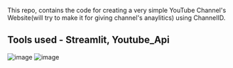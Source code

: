 This repo, contains the code for creating a very simple YouTube Channel's Website(will try to make it for giving channel's anaylitics) using ChannelID.
## Tools used - Streamlit, Youtube_Api 


![image](https://github.com/Ashwani132003/Streamlit_channel_website/assets/76273539/dac5d7e4-2fb6-4aa5-9978-9170b27bf647)
![image](https://github.com/Ashwani132003/Streamlit_channel_website/assets/76273539/3f3a176f-55ee-431d-b10e-ae3879ec2856)
